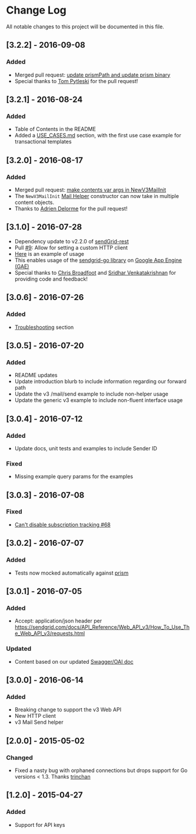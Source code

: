 # Change Log
All notable changes to this project will be documented in this file.

## [3.2.2] - 2016-09-08
### Added
- Merged pull request: [update prismPath and update prism binary](https://github.com/sendgrid/sendgrid-go/pull/80)
- Special thanks to [Tom Pytleski](https://github.com/pytlesk4) for the pull request!

## [3.2.1] - 2016-08-24
### Added
- Table of Contents in the README
- Added a [USE_CASES.md](https://github.com/sendgrid/sendgrid-go/blob/master/USE_CASES.md) section, with the first use case example for transactional templates

## [3.2.0] - 2016-08-17
### Added
- Merged pull request: [make contents var args in NewV3MailInit](https://github.com/sendgrid/sendgrid-go/pull/75)
- The `NewV3MailInit` [Mail Helper](https://github.com/sendgrid/sendgrid-go/tree/master/helpers/mail) constructor can now take in multiple content objects.
- Thanks to [Adrien Delorme](https://github.com/azr) for the pull request!

## [3.1.0] - 2016-07-28
- Dependency update to v2.2.0 of [sendGrid-rest](https://github.com/sendgrid/rest/releases/tag/v2.2.0)
- Pull [#9](https://github.com/sendgrid/rest/pull/9): Allow for setting a custom HTTP client
- [Here](https://github.com/sendgrid/rest/blob/master/rest_test.go#L127) is an example of usage
- This enables usage of the [sendgrid-go library](https://github.com/sendgrid/sendgrid-go) on [Google App Engine (GAE)](https://cloud.google.com/appengine/)
- Special thanks to [Chris Broadfoot](https://github.com/broady) and [Sridhar Venkatakrishnan](https://github.com/sridharv) for providing code and feedback!

## [3.0.6] - 2016-07-26 ##
### Added
- [Troubleshooting](https://github.com/sendgrid/sendgrid-go/blob/master/TROUBLESHOOTING.md) section

## [3.0.5] - 2016-07-20
### Added
- README updates
- Update introduction blurb to include information regarding our forward path
- Update the v3 /mail/send example to include non-helper usage
- Update the generic v3 example to include non-fluent interface usage

## [3.0.4] - 2016-07-12
### Added
- Update docs, unit tests and examples to include Sender ID
### Fixed
- Missing example query params for the examples

## [3.0.3] - 2016-07-08
### Fixed
- [Can't disable subscription tracking #68](https://github.com/sendgrid/sendgrid-go/issues/68)

## [3.0.2] - 2016-07-07
### Added
- Tests now mocked automatically against [prism](https://stoplight.io/prism/)

## [3.0.1] - 2016-07-05
### Added
- Accept: application/json header per https://sendgrid.com/docs/API_Reference/Web_API_v3/How_To_Use_The_Web_API_v3/requests.html

### Updated
- Content based on our updated [Swagger/OAI doc](https://github.com/sendgrid/sendgrid-oai)

## [3.0.0] - 2016-06-14
### Added
- Breaking change to support the v3 Web API
- New HTTP client
- v3 Mail Send helper

## [2.0.0] - 2015-05-02
### Changed
- Fixed a nasty bug with orphaned connections but drops support for Go versions < 1.3. Thanks [trinchan](https://github.com/sendgrid/sendgrid-go/pull/24)

## [1.2.0] - 2015-04-27
### Added
- Support for API keys

